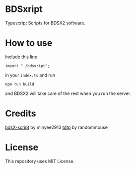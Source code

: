 # BDSxript
Typescript Scripts for BDSX2 software.

# How to use
Include this line 

```
import "./bdsxript";
```
in your `index.ts` and run

```
npm run build
```
and BDSX2 will take care of the rest when you run the server.

# Credits
[bdsX-script](https://github.com/minyee2913/bdsX-scripts) by minyee2913
[tdtp](https://github.com/randommouse/bdsx-scripts/blob/bdsx2/tdtp.ts) by randommouse

# License
This repository uses MIT License.